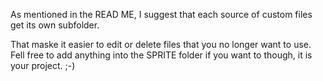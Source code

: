 As mentioned in the READ ME, I suggest that each source of custom files get its
own subfolder.

That maske it easier to edit or delete files that you no longer want to use.
Fell free to add anything into the SPRITE folder if you want to though, it is
your project. ;-)